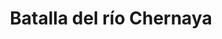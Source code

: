 ﻿---
title: "Batalla del río Chernaya"
permalink: periodes_959.html
layout: periode
dataInici: 1855-08-16
sidebar: periodes
pares:
  - 576:
    title: "Guerra de Crimea"
    dataInici: "(1853-10-16)"
    dataFi: "(1856-03-30)"

fills:
jocsPrincipals:
jocsEscenaris:
jocsEpoca:
  - title: "Crimean War Battles"
    bggId: 801
    escenari: "Tchernaya"
    dataInici: 
    dataFi: 

jocsEpocaEscenaris:
---
